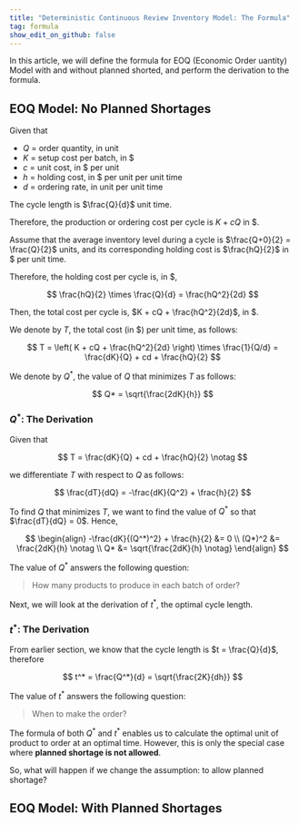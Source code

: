 ```yaml
---
title: "Deterministic Continuous Review Inventory Model: The Formula"
tag: formula
show_edit_on_github: false
---
```


In this article, we will define the formula for EOQ (Economic Order uantity) Model with and without planned shorted, and perform the derivation to the formula.

<!--more-->

## EOQ Model: No Planned Shortages

Given that

- $Q$ = order quantity, in unit
- $K$ = setup cost per batch, in \$
- $c$ = unit cost, in \$ per unit
- $h$ = holding cost, in \$ per unit per unit time
- $d$ = ordering rate, in unit per unit time

The cycle length is $\frac{Q}{d}$ unit time.

Therefore, the production or ordering cost per cycle is $K + cQ$ in \$.

Assume that the average inventory level during a cycle is $\frac{Q+0}{2} = \frac{Q}{2}$ units, and its corresponding holding cost is $\frac{hQ}{2}$ in \$ per unit time.

Therefore, the holding cost per cycle is, in \$,

$$
\frac{hQ}{2} \times \frac{Q}{d} = \frac{hQ^2}{2d}
$$

Then, the total cost per cycle is, $K + cQ + \frac{hQ^2}{2d}$, in \$.

We denote by $T$, the total cost (in \$) per unit time, as follows:

$$
T = \left( K + cQ + \frac{hQ^2}{2d} \right) \times \frac{1}{Q/d}
= \frac{dK}{Q} + cd + \frac{hQ}{2}
$$

We denote by $Q^*$, the value of $Q$ that minimizes $T$ as follows:

$$
Q* = \sqrt{\frac{2dK}{h}}
$$


### $Q^*$: The Derivation

Given that

$$
T = \frac{dK}{Q} + cd + \frac{hQ}{2} \notag
$$

we differentiate $T$ with respect to $Q$ as follows:

$$
\frac{dT}{dQ} = -\frac{dK}{Q^2} + \frac{h}{2}
$$

To find $Q$ that minimizes $T$, we want to find the value of $Q^*$ so that $\frac{dT}{dQ} = 0$. Hence,

$$
\begin{align}
-\frac{dK}{(Q^*)^2} + \frac{h}{2} &= 0
\\
(Q*)^2 &= \frac{2dK}{h} \notag
\\
Q* &= \sqrt{\frac{2dK}{h} \notag}
\end{align}
$$

The value of $Q^*$ answers the following question:

> How many products to produce in each batch of order?

Next, we will look at the derivation of $t^*$, the optimal cycle length.

### $t^*$: The Derivation

From earlier section, we know that the cycle length is $t = \frac{Q}{d}$, therefore

$$
t^* = \frac{Q^*}{d} = \sqrt{\frac{2K}{dh}}
$$

The value of $t^*$ answers the following question:

> When to make the order?

The formula of both $Q^*$ and $t^*$ enables us to calculate the optimal unit of product to order at an optimal time. However, this is only the special case where **planned shortage is not allowed**.

So, what will happen if we change the assumption: to allow planned shortage?

## EOQ Model: With Planned Shortages